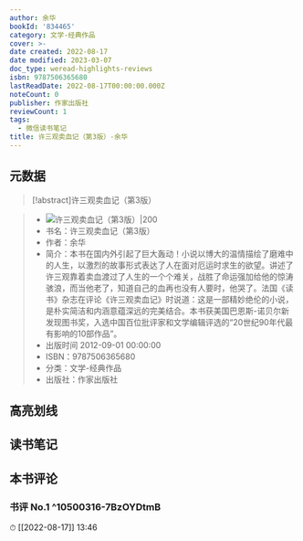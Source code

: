 ```yaml
---
author: 余华
bookId: '834465'
category: 文学-经典作品
cover: >-
date created: 2022-08-17
date modified: 2023-03-07
doc_type: weread-highlights-reviews
isbn: 9787506365680
lastReadDate: 2022-08-17T00:00:00.000Z
noteCount: 0
publisher: 作家出版社
reviewCount: 1
tags:
  - 微信读书笔记
title: 许三观卖血记（第3版）-余华
---
```


## 元数据

>[!abstract]许三观卖血记（第3版）

> - ![许三观卖血记（第3版）|200](https://wfqqreader-1252317822.image.myqcloud.com/cover/465/834465/t7_834465.jpg)
> - 书名：许三观卖血记（第3版）
> - 作者：余华
> - 简介：本书在国内外引起了巨大轰动！小说以博大的温情描绘了磨难中的人生，以激烈的故事形式表达了人在面对厄运时求生的欲望。讲述了许三观靠着卖血渡过了人生的一个个难关，战胜了命运强加给他的惊涛骇浪，而当他老了，知道自己的血再也没有人要时，他哭了。法国《读书》杂志在评论《许三观卖血记》时说道：这是一部精妙绝伦的小说，是朴实简洁和内涵意蕴深远的完美结合。本书获美国巴恩斯-诺贝尔新发现图书奖，入选中国百位批评家和文学编辑评选的“20世纪90年代最有影响的10部作品”。
> - 出版时间 2012-09-01 00:00:00
> - ISBN：9787506365680
> - 分类：文学-经典作品
> - 出版社：作家出版社

## 高亮划线

## 读书笔记

## 本书评论

### 书评 No.1 ^10500316-7BzOYDtmB

⏱ [[2022-08-17]] 13:46
